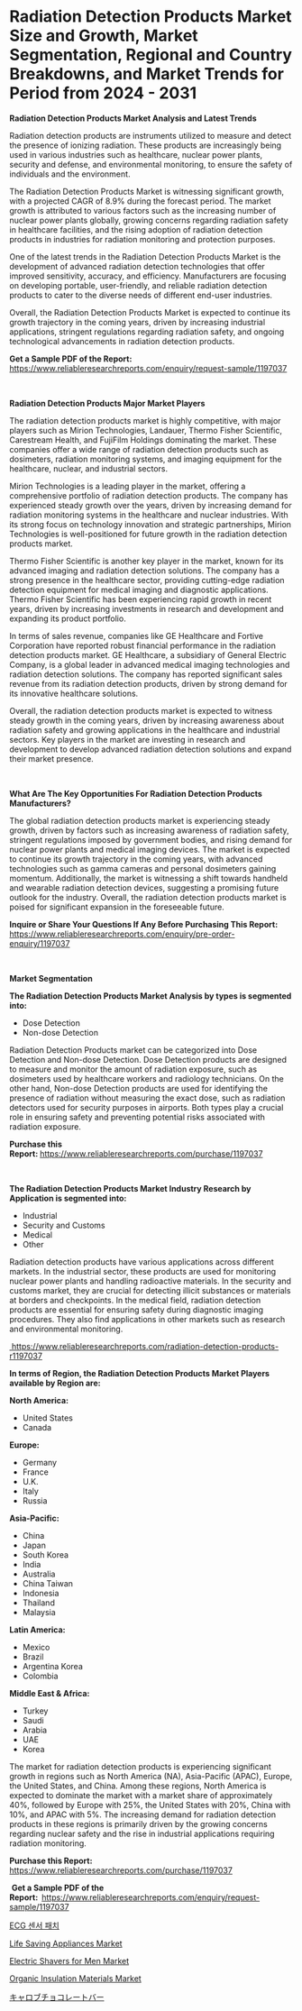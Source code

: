 <p><h1>Radiation Detection Products Market Size and Growth, Market Segmentation, Regional and Country Breakdowns, and Market Trends for Period from 2024 -  2031</h1></p><p><strong>Radiation Detection Products Market Analysis and Latest Trends</strong></p>
<p><p>Radiation detection products are instruments utilized to measure and detect the presence of ionizing radiation. These products are increasingly being used in various industries such as healthcare, nuclear power plants, security and defense, and environmental monitoring, to ensure the safety of individuals and the environment.</p><p>The Radiation Detection Products Market is witnessing significant growth, with a projected CAGR of 8.9% during the forecast period. The market growth is attributed to various factors such as the increasing number of nuclear power plants globally, growing concerns regarding radiation safety in healthcare facilities, and the rising adoption of radiation detection products in industries for radiation monitoring and protection purposes.</p><p>One of the latest trends in the Radiation Detection Products Market is the development of advanced radiation detection technologies that offer improved sensitivity, accuracy, and efficiency. Manufacturers are focusing on developing portable, user-friendly, and reliable radiation detection products to cater to the diverse needs of different end-user industries.</p><p>Overall, the Radiation Detection Products Market is expected to continue its growth trajectory in the coming years, driven by increasing industrial applications, stringent regulations regarding radiation safety, and ongoing technological advancements in radiation detection products.</p></p>
<p><strong>Get a Sample PDF of the Report:&nbsp;</strong> <a href="https://www.reliableresearchreports.com/enquiry/request-sample/1197037">https://www.reliableresearchreports.com/enquiry/request-sample/1197037</a></p>
<p>&nbsp;</p>
<p><strong>Radiation Detection Products Major Market Players</strong></p>
<p><p>The radiation detection products market is highly competitive, with major players such as Mirion Technologies, Landauer, Thermo Fisher Scientific, Carestream Health, and FujiFilm Holdings dominating the market. These companies offer a wide range of radiation detection products such as dosimeters, radiation monitoring systems, and imaging equipment for the healthcare, nuclear, and industrial sectors.</p><p>Mirion Technologies is a leading player in the market, offering a comprehensive portfolio of radiation detection products. The company has experienced steady growth over the years, driven by increasing demand for radiation monitoring systems in the healthcare and nuclear industries. With its strong focus on technology innovation and strategic partnerships, Mirion Technologies is well-positioned for future growth in the radiation detection products market.</p><p>Thermo Fisher Scientific is another key player in the market, known for its advanced imaging and radiation detection solutions. The company has a strong presence in the healthcare sector, providing cutting-edge radiation detection equipment for medical imaging and diagnostic applications. Thermo Fisher Scientific has been experiencing rapid growth in recent years, driven by increasing investments in research and development and expanding its product portfolio.</p><p>In terms of sales revenue, companies like GE Healthcare and Fortive Corporation have reported robust financial performance in the radiation detection products market. GE Healthcare, a subsidiary of General Electric Company, is a global leader in advanced medical imaging technologies and radiation detection solutions. The company has reported significant sales revenue from its radiation detection products, driven by strong demand for its innovative healthcare solutions.</p><p>Overall, the radiation detection products market is expected to witness steady growth in the coming years, driven by increasing awareness about radiation safety and growing applications in the healthcare and industrial sectors. Key players in the market are investing in research and development to develop advanced radiation detection solutions and expand their market presence.</p></p>
<p>&nbsp;</p>
<p><strong>What Are The Key Opportunities For Radiation Detection Products Manufacturers?</strong></p>
<p><p>The global radiation detection products market is experiencing steady growth, driven by factors such as increasing awareness of radiation safety, stringent regulations imposed by government bodies, and rising demand for nuclear power plants and medical imaging devices. The market is expected to continue its growth trajectory in the coming years, with advanced technologies such as gamma cameras and personal dosimeters gaining momentum. Additionally, the market is witnessing a shift towards handheld and wearable radiation detection devices, suggesting a promising future outlook for the industry. Overall, the radiation detection products market is poised for significant expansion in the foreseeable future.</p></p>
<p><strong>Inquire or Share Your Questions If Any Before Purchasing This Report:</strong> <a href="https://www.reliableresearchreports.com/enquiry/pre-order-enquiry/1197037">https://www.reliableresearchreports.com/enquiry/pre-order-enquiry/1197037</a></p>
<p>&nbsp;</p>
<p><strong>Market Segmentation</strong></p>
<p><strong>The Radiation Detection Products Market Analysis by types is segmented into:</strong></p>
<p><ul><li>Dose Detection</li><li>Non-dose Detection</li></ul></p>
<p><p>Radiation Detection Products market can be categorized into Dose Detection and Non-dose Detection. Dose Detection products are designed to measure and monitor the amount of radiation exposure, such as dosimeters used by healthcare workers and radiology technicians. On the other hand, Non-dose Detection products are used for identifying the presence of radiation without measuring the exact dose, such as radiation detectors used for security purposes in airports. Both types play a crucial role in ensuring safety and preventing potential risks associated with radiation exposure.</p></p>
<p><strong>Purchase this Report:&nbsp;</strong><a href="https://www.reliableresearchreports.com/purchase/1197037">https://www.reliableresearchreports.com/purchase/1197037</a></p>
<p>&nbsp;</p>
<p><strong>The Radiation Detection Products Market Industry Research by Application is segmented into:</strong></p>
<p><ul><li>Industrial</li><li>Security and Customs</li><li>Medical</li><li>Other</li></ul></p>
<p><p>Radiation detection products have various applications across different markets. In the industrial sector, these products are used for monitoring nuclear power plants and handling radioactive materials. In the security and customs market, they are crucial for detecting illicit substances or materials at borders and checkpoints. In the medical field, radiation detection products are essential for ensuring safety during diagnostic imaging procedures. They also find applications in other markets such as research and environmental monitoring.</p></p>
<p><a href="https://www.reliableresearchreports.com/radiation-detection-products-r1197037">&nbsp;https://www.reliableresearchreports.com/radiation-detection-products-r1197037</a></p>
<p><strong>In terms of Region, the Radiation Detection Products Market Players available by Region are:</strong></p>
<p>
    <p> <strong> North America: </strong>
        <ul>
            <li>United States</li>
            <li>Canada</li>
        </ul>
        </p> 
    <p> <strong> Europe: </strong>
        <ul>
            <li>Germany</li>
            <li>France</li>
            <li>U.K.</li>
            <li>Italy</li>
            <li>Russia</li>
        </ul>
        </p> 
    <p> <strong> Asia-Pacific: </strong>
        <ul>
            <li>China</li>
            <li>Japan</li>
            <li>South Korea</li>
            <li>India</li>
            <li>Australia</li>
            <li>China Taiwan</li>
            <li>Indonesia</li>
            <li>Thailand</li>
            <li>Malaysia</li>
        </ul>
        </p> 
    <p> <strong> Latin America: </strong>
        <ul>
            <li>Mexico</li>
            <li>Brazil</li>
            <li>Argentina Korea</li>
            <li>Colombia</li>
        </ul>
        </p> 
    <p> <strong> Middle East & Africa: </strong>
        <ul>
            <li>Turkey</li>
            <li>Saudi</li>
            <li>Arabia</li>
            <li>UAE</li>
            <li>Korea</li>
        </ul>
    </p>
    </p>
<p><p>The market for radiation detection products is experiencing significant growth in regions such as North America (NA), Asia-Pacific (APAC), Europe, the United States, and China. Among these regions, North America is expected to dominate the market with a market share of approximately 40%, followed by Europe with 25%, the United States with 20%, China with 10%, and APAC with 5%. The increasing demand for radiation detection products in these regions is primarily driven by the growing concerns regarding nuclear safety and the rise in industrial applications requiring radiation monitoring.</p></p>
<p><strong>Purchase this Report: </strong><a href="https://www.reliableresearchreports.com/purchase/1197037">https://www.reliableresearchreports.com/purchase/1197037</a></p>
<p>&nbsp;<strong>Get a Sample PDF of the Report:&nbsp;&nbsp;</strong><a href="https://www.reliableresearchreports.com/enquiry/request-sample/1197037">https://www.reliableresearchreports.com/enquiry/request-sample/1197037</a></p>
<p><strong></strong></p>
<p><p><a href="https://medium.com/@bettietromp2023/ecg-%EC%84%BC%EC%84%9C-%ED%8C%A8%EC%B9%98-%EC%8B%9C%EC%9E%A5-%EB%B6%84%EC%84%9D-%EB%B0%8F-2024%EB%85%84%EB%B6%80%ED%84%B0-2031%EB%85%84%EA%B9%8C%EC%A7%80%EC%9D%98-%EA%B7%9C%EB%AA%A8-%EC%98%88%EC%B8%A1-5c2b3b66571f">ECG 센서 패치</a></p><p><a href="https://github.com/Chiragrp22/Market-Research-Report-List-4/blob/main/life-saving-appliances-market.md">Life Saving Appliances Market</a></p><p><a href="https://www.linkedin.com/pulse/electric-shavers-men-market-insight-trends-growth-forecasted-l0n6c?trackingId=8DoWHf867hMwdJfLXlI%2B0A%3D%3D">Electric Shavers for Men Market</a></p><p><a href="https://issuu.com/reportprime-2/docs/organic-insulation-materials-market-size-2030.pptx">Organic Insulation Materials Market</a></p><p><a href="https://github.com/hwbcz413288296/Market-Research-Report-List-1/blob/main/769441431432.md">キャロブチョコレートバー</a></p></p>